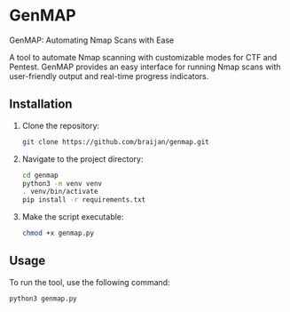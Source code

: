 # GenMAP

GenMAP: Automating Nmap Scans with Ease

A tool to automate Nmap scanning with customizable modes for CTF and Pentest. GenMAP provides an easy interface for running Nmap scans with user-friendly output and real-time progress indicators.

## Installation

1. Clone the repository:

    ```bash
    git clone https://github.com/braijan/genmap.git
    ```

2. Navigate to the project directory:

    ```bash
    cd genmap
    python3 -m venv venv
    . venv/bin/activate
    pip install -r requirements.txt
    ```

3. Make the script executable:

    ```bash
    chmod +x genmap.py
    ```

## Usage

To run the tool, use the following command:

```bash
python3 genmap.py
